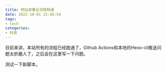 ```yaml
---
title: 网站部署全流程畅通
date: 2022-10-01 22:46:54
tags:
- tech
categories:
- 科技
---
```

目前来讲，本站所有的流程已经跑通了，Github Actions和本地的Hexo-cli推送问题太折磨人了，之后会在这里写一下问题。

测试一下新脚本。
